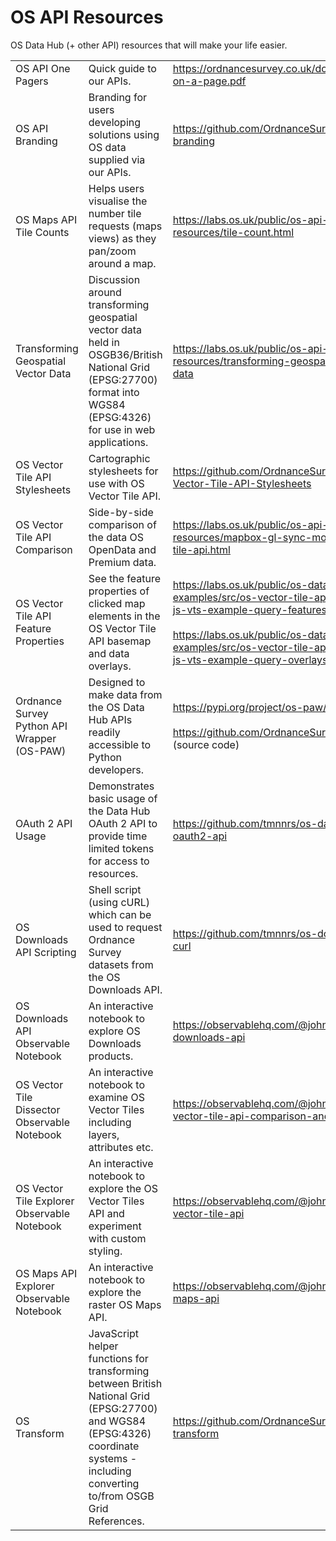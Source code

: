# OS API Resources

OS Data Hub (+ other API) resources that will make your life easier.

||||
|---|---|---|
| <a name="os-api-one-pagers">OS API One Pagers</a> | Quick guide to our APIs. | https://ordnancesurvey.co.uk/documents/apis-on-a-page.pdf |
| <a name="os-api-branding">OS API Branding</a> | Branding for users developing solutions using OS data supplied via our APIs. | https://github.com/OrdnanceSurvey/os-api-branding |
| <a name="os-maps-tile-counts">OS Maps API Tile Counts</a> |  Helps users visualise the number tile requests (maps views) as they pan/zoom around a map. | https://labs.os.uk/public/os-api-resources/tile-count.html |
| <a name="transforming-vector">Transforming Geospatial Vector Data</a> | Discussion around transforming geospatial vector data held in OSGB36/British National Grid (EPSG:27700) format into WGS84 (EPSG:4326) for use in web applications. | https://labs.os.uk/public/os-api-resources/transforming-geospatial-vector-data | 
| <a name="os-vector-tile-stylesheets">OS Vector Tile API Stylesheets</a> | Cartographic stylesheets for use with OS Vector Tile API. | https://github.com/OrdnanceSurvey/OS-Vector-Tile-API-Stylesheets |
| <a name="os-vector-tile-comparison">OS Vector Tile API Comparison</a> | Side-by-side comparison of the data OS OpenData and Premium data. | https://labs.os.uk/public/os-api-resources/mapbox-gl-sync-move/os-vector-tile-api.html |
|  <a name="os-vector-tiles-properties">OS Vector Tile API Feature Properties</a> | See the feature properties of clicked map elements in the OS Vector Tile API basemap and data overlays. | https://labs.os.uk/public/os-data-hub-examples/src/os-vector-tile-api/mapbox-gl-js-vts-example-query-features.php?auth= <br><br>https://labs.os.uk/public/os-data-hub-examples/src/os-vector-tile-api/mapbox-gl-js-vts-example-query-overlays.php?auth= |
| <a name="os-python-wrapper">Ordnance Survey Python API Wrapper (OS-PAW)</a> | Designed to make data from the OS Data Hub APIs readily accessible to Python developers. | https://pypi.org/project/os-paw/1.0.1/<br><br>https://github.com/OrdnanceSurvey/OS-PAW (source code) |
|  <a name="os-oauth-2">OAuth 2 API Usage</a> | Demonstrates basic usage of the Data Hub OAuth 2 API to provide time limited tokens for access to resources. | https://github.com/tmnnrs/os-data-hub-oauth2-api |
| <a name="os-downloads-scripting">OS Downloads API Scripting</a> | Shell script (using cURL) which can be used to request Ordnance Survey datasets from the OS Downloads API. | https://github.com/tmnnrs/os-downloads-api-curl |
| <a name="os-downloads-observable">OS Downloads API Observable Notebook</a> | An interactive notebook to explore OS Downloads products. | https://observablehq.com/@johnx25bd/os-downloads-api | 
| <a name="os-vector-tile-dissector">OS Vector Tile Dissector Observable Notebook</a> | An interactive notebook to examine OS Vector Tiles including layers, attributes etc. | https://observablehq.com/@johnx25bd/os-vector-tile-api-comparison-and-dissector |
| <a name="os-vector-tile-observable">OS Vector Tile Explorer Observable Notebook</a> | An interactive notebook to explore the OS Vector Tiles API and experiment with custom styling. | https://observablehq.com/@johnx25bd/os-vector-tile-api |
| <a name="os-maps-observable">OS Maps API Explorer Observable Notebook</a> | An interactive notebook to explore the raster OS Maps API. | https://observablehq.com/@johnx25bd/os-maps-api | 
| <a name="os-transform">OS Transform</a> | JavaScript helper functions for transforming between British National Grid (EPSG:27700) and WGS84 (EPSG:4326) coordinate systems - including converting to/from OSGB Grid References. | https://github.com/OrdnanceSurvey/os-transform |

